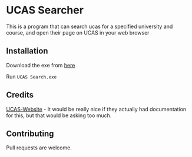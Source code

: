 # UCAS Searcher

This is a program that can search ucas for a specified university and course, and open their page on UCAS in your web browser

## Installation

Download the exe from [here](https://github.com/TheAmazingJeh/UCAS-Searcher/releases/latest)

Run `UCAS Search.exe`


## Credits

[UCAS-Website](https://www.ucas.com/) - It would be really nice if they actually had documentation for this, but that would be asking too much.



## Contributing
Pull requests are welcome.
